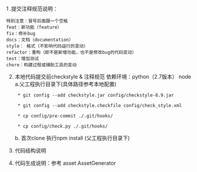 
1 .提交注释规范说明：

    特别注意：冒号后面跟一个空格
    feat：新功能（feature）
    fix：修补bug
    docs：文档（documentation）
    style： 格式（不影响代码运行的变动）
    refactor：重构（即不是新增功能，也不是修改bug的代码变动）
    test：增加测试
    chore：构建过程或辅助工具的变动



2. 本地代码提交前checkstyle & 注释规范
       依赖环境：python（2.7版本） node
    a.父工程执行目录下(具体路径参考本地配置)
    
        * git config --add checkstyle.jar config/checkstyle-8.9.jar
       
        * git config --add checkstyle.checkfile config/check_style.xml
       
        * cp config/pre-commit ./.git/hooks/
        
        * cp config/check.py ./.git/hooks/

    b.  首次clone 执行npm install (父工程执行目录下)

3. 代码结构说明



4. 代码生成说明：参考 asset  AssetGenerator 
        
